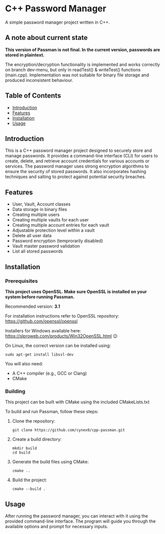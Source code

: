 # C++ Password Manager

A simple password manager project written in C++.

## A note about current state
**This version of Passman is not final. In the current version, passwords are stored in plaintext.**

The encryption/decryption functionality is implemented and works correctly on branch dev-menu, 
but only in readTest() & writeTest() functions (main.cpp). Implementation was not suitable for binary file storage and produced inconsistent behaviour.

## Table of Contents

- [Introduction](#introduction)
- [Features](#features)
- [Installation](#installation)
- [Usage](#usage)

## Introduction

This is a C++ password manager project designed to securely store and manage passwords. 
It provides a command-line interface (CLI) for users to create, delete, and retrieve account credentials for various accounts or services.
The password manager uses strong encryption algorithms to ensure the security of stored passwords. It also incorporates hashing techniques and salting to protect against potential security breaches.

## Features
- User, Vault, Account classes
- Data storage in binary files
- Creating multiple users
- Creating multiple vaults for each user
- Creating multiple account entries for each vault
- Adjustable protection level within a vault
- Delete all user data
- Password encryption (temprorarily disabled)
- Vault master password validation
- List all stored passwords

## Installation
### Prerequisites
**__This project uses OpenSSL. Make sure OpenSSL is installed on your system before running Passman.__**

Recommended version: **3.1**

For installation instructions refer to OpenSSL repository: https://github.com/openssl/openssl

Installers for Windows available here: https://slproweb.com/products/Win32OpenSSL.html :wink:

On Linux, the correct version can be installed using:
   ```shell
   sudo apt-get install libssl-dev
   ```

You will also need:
- A C++ compiler (e.g., GCC or Clang)
- CMake

### Building
This project can be built with CMake using the included CMakeLists.txt

To build and run Passman, follow these steps:

1. Clone the repository:
   ```shell
   git clone https://github.com/cynex0/cpp-passman.git
   ```
   
2. Create a build directory:
    ```shell
    mkdir build
    cd build
    ```
   
3. Generate the build files using CMake:
    ```shell
    cmake ..
    ```
   
4. Build the project: 
    ```shell
    cmake --build .
    ```
   

## Usage
After running the password manager, you can interact with it using the provided command-line interface. 
The program will guide you through the available options and prompt for necessary inputs.
